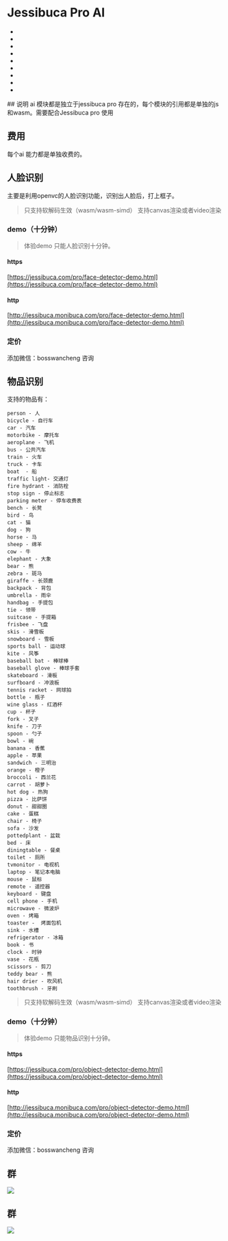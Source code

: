 
# Jessibuca Pro AI
-
-
-
-
-
-
-
-
-
<Rice/>
## 说明
ai 模块都是独立于jessibuca pro 存在的，每个模块的引用都是单独的js 和wasm。需要配合Jessibuca pro 使用

## 费用
每个ai 能力都是单独收费的。


## 人脸识别

主要是利用openvc的人脸识别功能，识别出人脸后，打上框子。

> 只支持软解码生效（wasm/wasm-simd）
> 支持canvas渲染或者video渲染

### demo（十分钟）

> 体验demo 只能人脸识别十分钟。
>
#### https
[https://jessibuca.com/pro/face-detector-demo.html](https://jessibuca.com/pro/face-detector-demo.html)

#### http
[http://jessibuca.monibuca.com/pro/face-detector-demo.html](http://jessibuca.monibuca.com/pro/face-detector-demo.html)

### 定价

添加微信：bosswancheng 咨询


## 物品识别

支持的物品有：
```
person - 人
bicycle - 自行车
car - 汽车
motorbike - 摩托车
aeroplane - 飞机
bus - 公共汽车
train - 火车
truck - 卡车
boat  - 船
traffic light- 交通灯
fire hydrant - 消防栓
stop sign - 停止标志
parking meter - 停车收费表
bench - 长凳
bird - 鸟
cat - 猫
dog - 狗
horse - 马
sheep - 绵羊
cow - 牛
elephant - 大象
bear - 熊
zebra - 斑马
giraffe - 长颈鹿
backpack - 背包
umbrella - 雨伞
handbag - 手提包
tie - 领带
suitcase - 手提箱
frisbee - 飞盘
skis - 滑雪板
snowboard - 雪板
sports ball - 运动球
kite - 风筝
baseball bat - 棒球棒
baseball glove - 棒球手套
skateboard - 滑板
surfboard - 冲浪板
tennis racket - 网球拍
bottle - 瓶子
wine glass - 红酒杯
cup - 杯子
fork - 叉子
knife - 刀子
spoon - 勺子
bowl - 碗
banana - 香蕉
apple - 苹果
sandwich - 三明治
orange - 橙子
broccoli - 西兰花
carrot - 胡萝卜
hot dog - 热狗
pizza - 比萨饼
donut - 甜甜圈
cake - 蛋糕
chair - 椅子
sofa - 沙发
pottedplant - 盆栽
bed - 床
diningtable - 餐桌
toilet - 厕所
tvmonitor - 电视机
laptop - 笔记本电脑
mouse - 鼠标
remote - 遥控器
keyboard - 键盘
cell phone - 手机
microwave - 微波炉
oven - 烤箱
toaster -  烤面包机
sink - 水槽
refrigerator - 冰箱
book - 书
clock - 时钟
vase - 花瓶
scissors - 剪刀
teddy bear - 熊
hair drier - 吹风机
toothbrush - 牙刷

```

> 只支持软解码生效（wasm/wasm-simd）
> 支持canvas渲染或者video渲染

### demo（十分钟）

> 体验demo 只能物品识别十分钟。
>
#### https
[https://jessibuca.com/pro/object-detector-demo.html](https://jessibuca.com/pro/object-detector-demo.html)

#### http
[http://jessibuca.monibuca.com/pro/object-detector-demo.html](http://jessibuca.monibuca.com/pro/object-detector-demo.html)

### 定价

添加微信：bosswancheng 咨询



## 群

<img src="/demo/public/qrcode.jpeg">

## 群
<img src="/demo/public/qrcode-qw.jpeg">



